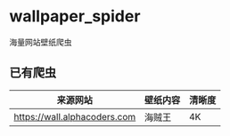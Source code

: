 # wallpaper_spider
海量网站壁纸爬虫
##  已有爬虫
|来源网站|壁纸内容|清晰度|
|--------|--------|------|
|https://wall.alphacoders.com|海贼王|4K|

